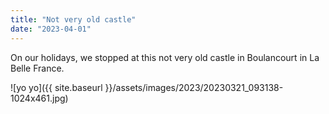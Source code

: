 ```yaml
---
title: "Not very old castle"
date: "2023-04-01"
---
```


On our holidays, we stopped at this not very old castle in Boulancourt in La Belle France.

![yo yo]({{ site.baseurl }}/assets/images/2023/20230321_093138-1024x461.jpg)
